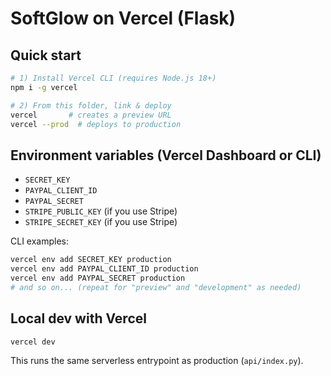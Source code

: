 # SoftGlow on Vercel (Flask)

## Quick start

```bash
# 1) Install Vercel CLI (requires Node.js 18+)
npm i -g vercel

# 2) From this folder, link & deploy
vercel       # creates a preview URL
vercel --prod  # deploys to production
```

## Environment variables (Vercel Dashboard or CLI)

- `SECRET_KEY`
- `PAYPAL_CLIENT_ID`
- `PAYPAL_SECRET`
- `STRIPE_PUBLIC_KEY` (if you use Stripe)
- `STRIPE_SECRET_KEY` (if you use Stripe)

CLI examples:

```bash
vercel env add SECRET_KEY production
vercel env add PAYPAL_CLIENT_ID production
vercel env add PAYPAL_SECRET production
# and so on... (repeat for "preview" and "development" as needed)
```

## Local dev with Vercel

```bash
vercel dev
```

This runs the same serverless entrypoint as production (`api/index.py`).